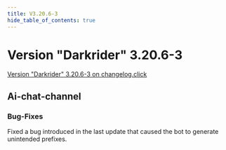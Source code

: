 ```yaml
---
title: V3.20.6-3
hide_table_of_contents: true
---
```

# Version "Darkrider" 3.20.6-3
[Version "Darkrider" 3.20.6-3 on changelog.click](https://scnx.app/changelogs/beta-v3.20.6-3)

## Ai-chat-channel

### Bug-Fixes
Fixed a bug introduced in the last update that caused the bot to generate unintended prefixes.